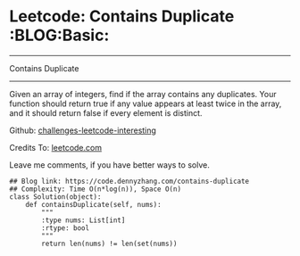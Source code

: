 # Leetcode: Contains Duplicate     :BLOG:Basic:


---

Contains Duplicate  

---

Given an array of integers, find if the array contains any duplicates. Your function should return true if any value appears at least twice in the array, and it should return false if every element is distinct.  

Github: [challenges-leetcode-interesting](https://github.com/DennyZhang/challenges-leetcode-interesting/tree/master/contains-duplicate)  

Credits To: [leetcode.com](https://leetcode.com/problems/contains-duplicate/description/)  

Leave me comments, if you have better ways to solve.  

    ## Blog link: https://code.dennyzhang.com/contains-duplicate
    ## Complexity: Time O(n*log(n)), Space O(n)
    class Solution(object):
        def containsDuplicate(self, nums):
            """
            :type nums: List[int]
            :rtype: bool
            """
            return len(nums) != len(set(nums))